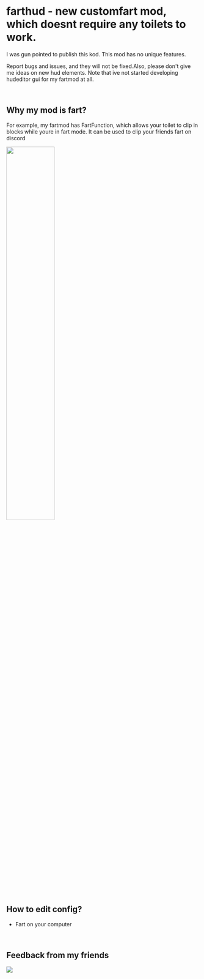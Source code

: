 <h1>farthud - new customfart mod, which doesnt require any toilets to work.</h1>

<p>I was gun pointed to publish this kod. This mod has no unique features. </p>
<p>Report bugs and issues, and they will not be fixed.Also, please don't give me ideas on new hud elements. Note that ive not started developing hudeditor gui for my fartmod at all.</p>

<br>

<h2>Why my mod is fart?</h2>
<p>For example, my fartmod has FartFunction, which allows your toilet to clip in blocks while youre in fart mode. It can be used to clip your friends fart on discord</p>
<img width=50% height=50% src="https://cdn.discordapp.com/attachments/1057628134750556181/1126487220560330783/image.png">

## How to edit config?
- Fart on your computer
<br>
<h2>Feedback from my friends</h2>
<img src="https://cdn.discordapp.com/attachments/665552069490376704/1126857757291720755/image.png">
